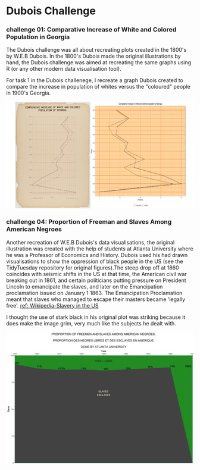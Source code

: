# Dubois Challenge 
### challenge 01: Comparative Increase of White and Colored Population in Georgia

The Dubois challenge was all about recreating plots created in the 1800's by W.E.B Dubois. In the 1800's Dubois made the original illustrations by hand, the Dubois challenge was aimed at recreating the same graphs using R (or any other modern data visualisation tool). 

For task 1 in the Dubois challenege, I recreate a graph Dubois created to compare the increase in population of whites versus the "coloured" people in 1900's Georgia.

![](Compareplot1.png)

### challenge 04: Proportion of Freeman and Slaves Among American Negroes

Another recreation of W.E.B Dubois's data visualisations, the original illustration was created with the help of students at Atlanta University where he was a 
Professor of Economics and History. Dubois used his had drawn visualisations to show the oppression of black people in the US (see the TidyTuesday repository for original figures).The steep drop off at 1860 coincides with seismic shifts in the US at that time, the American civil war breaking out in 1861, and certain politicians putting pressure on President Lincoln to emancipate the slaves, and later on the Emancipation proclamation issued on January 1 1863. The Emancipation Proclamation meant that slaves who managed to escape their masters became 'legally free'. [ref: Wikipedia-Slavery in the US](https://en.wikipedia.org/wiki/Slavery_in_the_United_States#1790_to_1860)

I thought the use of stark black in his original plot was striking because it does make the image grim, very much like the subjects he dealt with. 

![](freedslavesplot.png)
